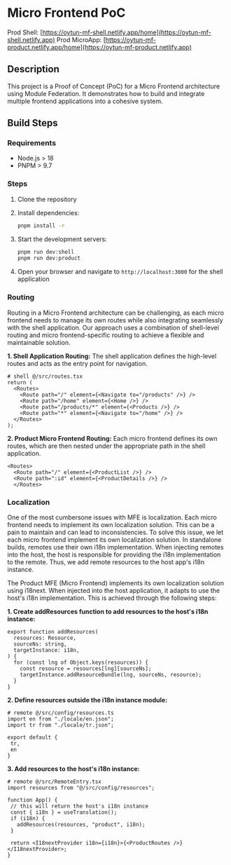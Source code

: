 # Micro Frontend PoC

Prod Shell: [https://oytun-mf-shell.netlify.app/home](https://oytun-mf-shell.netlify.app)
Prod MicroApp: [https://oytun-mf-product.netlify.app/home](https://oytun-mf-product.netlify.app)

## Description

This project is a Proof of Concept (PoC) for a Micro Frontend architecture using Module Federation. It demonstrates how to build and integrate multiple frontend applications into a cohesive system.

## Build Steps

### Requirements

- Node.js > 18
- PNPM > 9.7

### Steps

1. Clone the repository
2. Install dependencies:

   ```bash
   pnpm install -r
   ```

3. Start the development servers:

   ```bash
   pnpm run dev:shell
   pnpm run dev:product
   ```

4. Open your browser and navigate to `http://localhost:3000` for the shell application

### Routing

Routing in a Micro Frontend architecture can be challenging, as each micro frontend needs to manage its own routes while also integrating seamlessly with the shell application. Our approach uses a combination of shell-level routing and micro frontend-specific routing to achieve a flexible and maintainable solution.

**1. Shell Application Routing:**
   The shell application defines the high-level routes and acts as the entry point for navigation.

   ```tsx
   # shell @/src/routes.tsx
   return (
     <Routes>
       <Route path="/" element={<Navigate to="/products" />} />
       <Route path="/home" element={<Home />} />
       <Route path="/products/*" element={<Products />} />
       <Route path="*" element={<Navigate to="/home" />} />
     </Routes>
   );
   ```

**2. Product Micro Frontend Routing:**
   Each micro frontend defines its own routes, which are then nested under the appropriate path in the shell application.

```tsx
<Routes>
  <Route path="/" element={<ProductList />} />
  <Route path=":id" element={<ProductDetails />} />
  </Routes>
```


### Localization

One of the most cumbersone issues with MFE is localization. Each micro frontend needs to implement its own localization solution. This can be a pain to maintain and can lead to inconsistencies.
To solve this issue, we let each micro frontend implement its own localization solution.
In standalone builds, remotes use their own i18n implementation.
When injecting remotes into the host, the host is responsible for providing the i18n implementation to the remote. Thus, we add remote resources to the host app's i18n instance.

The Product MFE (Micro Frontend) implements its own localization solution using i18next. When injected into the host application, it adapts to use the host's i18n implementation. This is achieved through the following steps:

**1. Create addResources function to add resources to the host's i18n instance:**

  ```tsx
  export function addResources(
    resources: Resource,
    sourceNs: string,
    targetInstance: i18n,
  ) {
    for (const lng of Object.keys(resources)) {
      const resource = resources[lng][sourceNs];
      targetInstance.addResourceBundle(lng, sourceNs, resource);
    }
  }
  ```

**2. Define resources outside the i18n instance module:**

  ```tsx
  # remote @/src/config/resources.ts
  import en from "./locale/en.json";
  import tr from "./locale/tr.json";

  export default {
   tr,
   en
  }
  ```

**3. Add resources to the host's i18n instance:**
   ```tsx
   # remote @/src/RemoteEntry.tsx
   import resources from "@/src/config/resources";

   function App() {
    // this will return the host's i18n instance
    const { i18n } = useTranslation();
    if (i18n) {
      addResources(resources, "product", i18n);
    }

    return <I18nextProvider i18n={i18n}>{<ProductRoutes />}</I18nextProvider>;
   }
   ```
